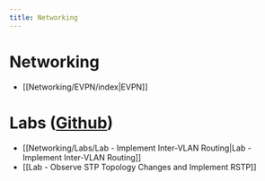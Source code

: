 ```yaml
---
title: Networking
---
```


# Networking
* [[Networking/EVPN/index|EVPN]]

# Labs ([Github](https://github.com/Arthur-K-99/labs))
* [[Networking/Labs/Lab - Implement Inter-VLAN Routing|Lab - Implement Inter-VLAN Routing]]
* [[Lab - Observe STP Topology Changes and Implement RSTP]]